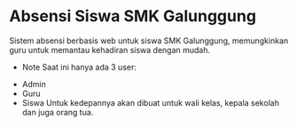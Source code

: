 # Absensi Siswa SMK Galunggung

Sistem absensi berbasis web untuk siswa SMK Galunggung, memungkinkan guru untuk memantau kehadiran siswa dengan mudah. 


* Note
  Saat ini hanya ada 3 user:
- Admin
- Guru
- Siswa
Untuk kedepannya akan dibuat untuk wali kelas, kepala sekolah dan juga orang tua.
